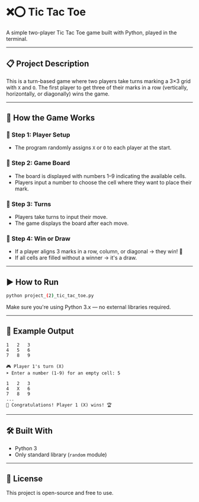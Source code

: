 # ❌⭕ Tic Tac Toe

A simple two-player Tic Tac Toe game built with Python, played in the terminal.

---

## 📋 Project Description

This is a turn-based game where two players take turns marking a 3×3 grid with `X` and `O`. The first player to get three of their marks in a row (vertically, horizontally, or diagonally) wins the game.

---

## 🧩 How the Game Works

### 🔹 Step 1: Player Setup

- The program randomly assigns `X` or `O` to each player at the start.

### 🔹 Step 2: Game Board

- The board is displayed with numbers 1–9 indicating the available cells.
- Players input a number to choose the cell where they want to place their mark.

### 🔹 Step 3: Turns

- Players take turns to input their move.
- The game displays the board after each move.

### 🔹 Step 4: Win or Draw

- If a player aligns 3 marks in a row, column, or diagonal → they win! 🎉
- If all cells are filled without a winner → it's a draw.

---

## ▶️ How to Run

```bash
python project_(2)_tic_tac_toe.py
```

Make sure you're using Python 3.x — no external libraries required.

---

## 🧪 Example Output

```
1	2	3	
4	5	6	
7	8	9	

🎮 Player 1's turn (X)
➤ Enter a number (1-9) for an empty cell: 5

1	2	3	
4	X	6	
7	8	9	
...
🎉 Congratulations! Player 1 (X) wins! 🏆
```

---

## 🛠️ Built With

- Python 3
- Only standard library (`random` module)

---

## 📄 License

This project is open-source and free to use.
